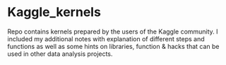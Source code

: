 # Kaggle_kernels
 Repo contains kernels prepared by the users of the Kaggle community. I included my additional notes with explanation of different steps and functions as well as some hints on libraries, function & hacks that can be used in other data analysis projects.
